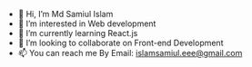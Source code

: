 - 👋 Hi, I’m Md Samiul Islam
- 👀 I’m interested in Web development
- 🌱 I’m currently learning React.js
- 💞️ I’m looking to collaborate on Front-end Development
- 📫 You can reach me By Email: islamsamiul.eee@gmail.com

<!---
Samiulewu/Samiulewu is a ✨ special ✨ repository because its `README.md` (this file) appears on your GitHub profile.
You can click the Preview link to take a look at your changes.
--->
